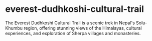 # everest-dudhkoshi-cultural-trail
The Everest Dudhkoshi Cultural Trail is a scenic trek in Nepal's Solu-Khumbu region, offering stunning views of the Himalayas, cultural experiences, and exploration of Sherpa villages and monasteries.
